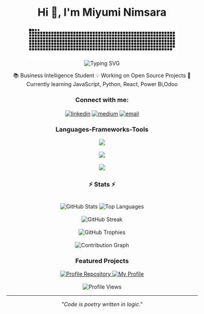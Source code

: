 <h1 align="center">Hi 👋, I'm Miyumi Nimsara</h1>

<div align="center">
  <img src="https://raw.githubusercontent.com/Platane/snk/output/github-contribution-grid-snake.svg" width="400" alt="Snake animation" />
</div>

<div align="center">
  <img src="https://readme-typing-svg.herokuapp.com?font=Fira+Code&size=22&pause=1000&color=58A6FF&center=true&vCenter=true&width=600&lines=Business+Intelligence+Student;Business+Analyst;Open+Source+Contributor;Building+Amazing+Web+Experiences;Passionate+about+Clean+Code;Always+Learning+Something+New!" alt="Typing SVG" />
</div>

<p align="center">
📚 Business Intelligence Student 💡 Working on Open Source Projects 🌱 Currently learning JavaScript, Python, React, Power Bi,Odoo
</p>

<h3 align="center">Connect with me:</h3>
<p align="center">
<a href="https://www.linkedin.com/in/miyumi-nimsara-5476b2306/" target="blank"><img align="center" src="https://raw.githubusercontent.com/rahuldkjain/github-profile-readme-generator/master/src/images/icons/Social/linked-in-alt.svg" alt="linkedin" height="30" width="40" /></a>
<a href="https://medium.com/@miyuminimsara09" target="blank"><img align="center" src="https://raw.githubusercontent.com/rahuldkjain/github-profile-readme-generator/master/src/images/icons/Social/medium.svg" alt="medium" height="30" width="40" /></a>
<a href="mailto:your.email@example.com" target="blank"><img align="center" src="https://img.icons8.com/fluent/48/000000/gmail.png" alt="email" height="30" width="40" /></a>
</p>

<h3 align="center">Languages-Frameworks-Tools</h3>

<p align="center">
  <img src="https://skillicons.dev/icons?i=react,js,ts,html,css,python,java,spring" />
</p>
<p align="center">
  <img src="https://skillicons.dev/icons?i=nodejs,express,mongodb,mysql,firebase,aws,git,github" />
</p>
<p align="center">
  <img src="https://skillicons.dev/icons?i=figma,ai,linux,vscode" />
</p>

<h3 align="center">⚡ Stats ⚡</h3>

<br>

<div align="center">
  <img height="180em" src="https://github-readme-stats.vercel.app/api?username=MIYUMINIMSARA&show_icons=true&theme=tokyonight&hide_border=true&count_private=true" alt="GitHub Stats" />
  <img height="180em" src="https://github-readme-stats.vercel.app/api/top-langs/?username=MIYUMINIMSARA&layout=compact&theme=tokyonight&hide_border=true" alt="Top Languages" />
</div>

<br>

<div align="center">
  <img src="https://github-readme-streak-stats.herokuapp.com?user=MIYUMINIMSARA&theme=tokyonight&hide_border=true" alt="GitHub Streak" />
</div>

<br>

<div align="center">
  <img src="https://github-profile-trophy.vercel.app/?username=MIYUMINIMSARA&theme=darkhub&no-frame=true&no-bg=true&margin-w=4&row=1&column=6" alt="GitHub Trophies" />
</div>

<br>

<div align="center">
  <img src="https://github-readme-activity-graph.vercel.app/graph?username=MIYUMINIMSARA&theme=tokyo-night&hide_border=true&custom_title=Miyumi's%20GitHub%20Activity%20Graph" alt="Contribution Graph" />
</div>

<h3 align="center">Featured Projects</h3>

<div align="center">
  <a href="https://github.com/MIYUMINIMSARA/MIYUMINIMSARA">
    <img src="https://github-readme-stats.vercel.app/api/pin/?username=MIYUMINIMSARA&repo=MIYUMINIMSARA&theme=tokyonight&hide_border=true" alt="Profile Repository" />
  </a>
  <a href="https://github.com/MIYUMINIMSARA/My-profile">
    <img src="https://github-readme-stats.vercel.app/api/pin/?username=MIYUMINIMSARA&repo=My-profile&theme=tokyonight&hide_border=true" alt="My Profile" />
  </a>
</div>

<br>

<div align="center">
  <img src="https://komarev.com/ghpvc/?username=MIYUMINIMSARA&label=Profile%20Views&color=58a6ff&style=flat" alt="Profile Views" />
</div>

---

<div align="center">
  <i>"Code is poetry written in logic."</i>
</div>
